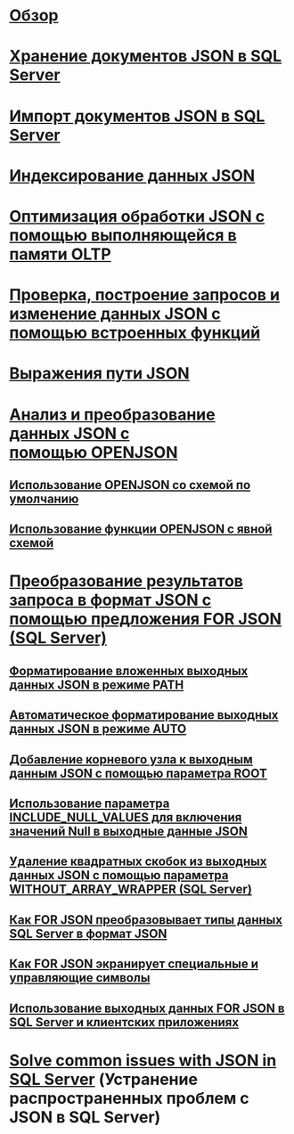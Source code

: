 # [Обзор](json-data-sql-server.md)  
# [Хранение документов JSON в SQL Server](store-json-documents-in-sql-tables.md)
# [Импорт документов JSON в SQL Server](import-json-documents-into-sql-server.md)  
# [Индексирование данных JSON](index-json-data.md)  
# [Оптимизация обработки JSON с помощью выполняющейся в памяти OLTP](optimize-json-processing-with-in-memory-oltp.md)  
# [Проверка, построение запросов и изменение данных JSON с помощью встроенных функций](validate-query-and-change-json-data-with-built-in-functions-sql-server.md)  
# [Выражения пути JSON](json-path-expressions-sql-server.md)  
# [Анализ и преобразование данных JSON с помощью OPENJSON](convert-json-data-to-rows-and-columns-with-openjson-sql-server.md)  
## [Использование OPENJSON со схемой по умолчанию](use-openjson-with-the-default-schema-sql-server.md)  
## [Использование функции OPENJSON с явной схемой](use-openjson-with-an-explicit-schema-sql-server.md)  
# [Преобразование результатов запроса в формат JSON с помощью предложения FOR JSON (SQL Server)](format-query-results-as-json-with-for-json-sql-server.md)  
## [Форматирование вложенных выходных данных JSON в режиме PATH](format-nested-json-output-with-path-mode-sql-server.md)  
## [Автоматическое форматирование выходных данных JSON в режиме AUTO](format-json-output-automatically-with-auto-mode-sql-server.md)  
## [Добавление корневого узла к выходным данным JSON с помощью параметра ROOT](add-a-root-node-to-json-output-with-the-root-option-sql-server.md)  
## [Использование параметра INCLUDE_NULL_VALUES для включения значений Null в выходные данные JSON](include-null-values-in-json-include-null-values-option.md)  
## [Удаление квадратных скобок из выходных данных JSON с помощью параметра WITHOUT_ARRAY_WRAPPER (SQL Server)](remove-square-brackets-from-json-without-array-wrapper-option.md)  
## [Как FOR JSON преобразовывает типы данных SQL Server в формат JSON](how-for-json-converts-sql-server-data-types-to-json-data-types-sql-server.md)  
## [Как FOR JSON экранирует специальные и управляющие символы](how-for-json-escapes-special-characters-and-control-characters-sql-server.md)  
## [Использование выходных данных FOR JSON в SQL Server и клиентских приложениях](use-for-json-output-in-sql-server-and-in-client-apps-sql-server.md)  
# [Solve common issues with JSON in SQL Server](solve-common-issues-with-json-in-sql-server.md) (Устранение распространенных проблем с JSON в SQL Server)  
